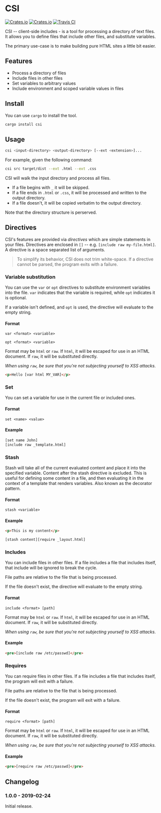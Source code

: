 # CSI

[![Crates.io](https://img.shields.io/crates/v/csi.svg?style=flat-square)](https://crates.io/crates/csi)
[![Crates.io](https://img.shields.io/crates/d/csi.svg?style=flat-square)](https://crates.io/crates/csi)
[![Travis CI](https://img.shields.io/travis/longshorej/csi.svg?style=flat-square)](https://travis-ci.org/longshorej/csi)

CSI -- client-side includes - is a tool for processing a directory of text files. It allows you to define files that include other files, and substitute variables.

The primary use-case is to make building pure HTML sites a little bit easier.

## Features

* Process a directory of files
* Include files in other files
* Set variables to arbitrary values
* Include environment and scoped variable values in files

## Install

You can use `cargo` to install the tool.

```bash
cargo install csi
```

## Usage

```bash
csi <input-directory> <output-directory> [--ext <extension>]...
```

For example, given the following command:

```bash
csi src target/dist --ext .html --ext .css
```

CSI will walk the input directory and process all files.

* If a file begins with `_` it will be skipped.
* If a file ends in `.html` or `.css`, it will be processed and written to the output directory.
* If a file doesn't, it will be copied verbatim to the output directory.

Note that the directory structure is perserved.

## Directives

CSI's features are provided via *directives* which are simple statements in your files.  Directives are enclosed in `[]` -- e.g. `[include raw my-file.html]`. A directive is a space separated list of arguments.

> To simplify its behavior, CSI does not trim white-space. If a directive cannot be parsed, the program exits with a failure.

### Variable substitution

You can use the `var` or `opt` directives to substitute environment variables into the file. `var` indicates that the variable is required, while `opt` indicates it is optional.

If a variable isn't defined, and `opt` is used, the directive will evaluate to the empty string.

#### Format

```
var <format> <variable>
```

```
opt <format> <variable>
```

Format may be `html` or `raw`. If `html`, it will be escaped for use in an HTML document. If `raw`, it will be substituted directly.

*When using `raw`, be sure that you're not subjecting yourself to XSS attacks.*

```html
<p>Hello [var html MY_VAR]</p>
```

### Set

You can set a variable for use in the current file or included ones.

#### Format

```
set <name> <value>
```

#### Example

```html
[set name John]
[include raw _template.html]
```

### Stash

Stash will take all of the current evaluated content and place it into the specified variable. Content after the stash directive is excluded. This is useful for defining some content in a file, and then evaluating it in the context of a template that renders variables. Also known as the decorator pattern.

#### Format

```
stash <variable>
```


#### Example

```html
<p>This is my content</p>

[stash content][require _layout.html]
```

### Includes

You can include files in other files. If a file includes a file that includes itself, that include will be ignored to break the cycle.

File paths are relative to the file that is being processed.

If the file doesn't exist, the directive will evaluate to the empty string.

#### Format

```
include <format> [path]
```

Format may be `html` or `raw`. If `html`, it will be escaped for use in an HTML document. If `raw`, it will be substituted directly.

*When using `raw`, be sure that you're not subjecting yourself to XSS attacks.*

#### Example

```html
<pre>[include raw /etc/passwd]</pre>
```

### Requires

You can require files in other files. If a file includes a file that includes itself, the program will exit with a failure.

File paths are relative to the file that is being processed.

If the file doesn't exist, the program will exit with a failure.

#### Format

```
require <format> [path]
```

Format may be `html` or `raw`. If `html`, it will be escaped for use in an HTML document. If `raw`, it will be substituted directly.

*When using `raw`, be sure that you're not subjecting yourself to XSS attacks.*

#### Example

```html
<pre>[require raw /etc/passwd]</pre>
```

## Changelog

### 1.0.0 - 2019-02-24

Initial release.

